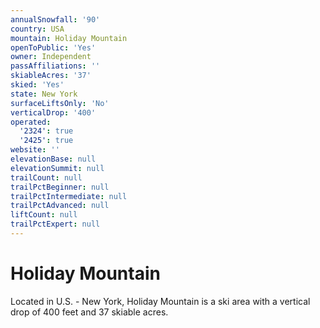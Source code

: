 ```yaml
---
annualSnowfall: '90'
country: USA
mountain: Holiday Mountain
openToPublic: 'Yes'
owner: Independent
passAffiliations: ''
skiableAcres: '37'
skied: 'Yes'
state: New York
surfaceLiftsOnly: 'No'
verticalDrop: '400'
operated:
  '2324': true
  '2425': true
website: ''
elevationBase: null
elevationSummit: null
trailCount: null
trailPctBeginner: null
trailPctIntermediate: null
trailPctAdvanced: null
liftCount: null
trailPctExpert: null
---
```



# Holiday Mountain

Located in U.S. - New York, Holiday Mountain is a ski area with a vertical drop of 400 feet and 37 skiable acres.
